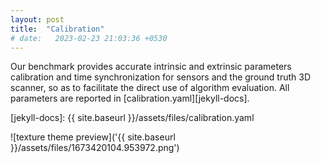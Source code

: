 ```yaml
---
layout: post
title:  "Calibration"
# date:   2023-02-23 21:03:36 +0530
---
```

Our benchmark provides accurate intrinsic and extrinsic parameters calibration and time synchronization for sensors and the ground truth 3D scanner, so as to facilitate the direct use of algorithm evaluation. All parameters are reported in [calibration.yaml][jekyll-docs].

[jekyll-docs]: {{ site.baseurl }}/assets/files/calibration.yaml


![texture theme preview]('{{ site.baseurl }}/assets/files/1673420104.953972.png')

